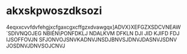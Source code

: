 # akxskpwoszdksozi
4eqxxcvvfdvfehgjxcfgaxcgxcffgzxdvawgqx]ADVX}XEFGZXSDCVNEAW´SDIVNQOJEG NBIÉN\PONFDKLJ NDALKVM DFKLN DJI JID KJIFD FDJ IJSOFFOVJN SFJONVOJSNVKADNVJNSDJBNVSJDNVJDASNVJSDNV JOSDNVJDNVSOJCNVJ
